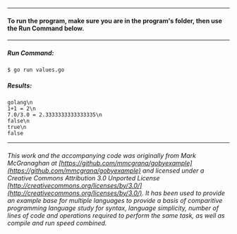 ___
#### To run the program, make sure you are in the program's folder, then use the Run Command below.
___
##### Run Command:

`$ go run values.go`

##### Results:
```
golang\n
1+1 = 2\n
7.0/3.0 = 2.3333333333333335\n
false\n
true\n
false
```

___

###### This work and the accompanying code was originally from Mark McGranaghan at [https://github.com/mmcgrana/gobyexample](https://github.com/mmcgrana/gobyexample) and licensed under a Creative Commons Attribution 3.0 Unported License [http://creativecommons.org/licenses/by/3.0/](http://creativecommons.org/licenses/by/3.0/). It has been used to provide an example base for multiple languages to provide a basis of comparitive programming language study for syntax, language simplicity, number of lines of code and operations required to perform the same task, as well as compile and run speed combined.